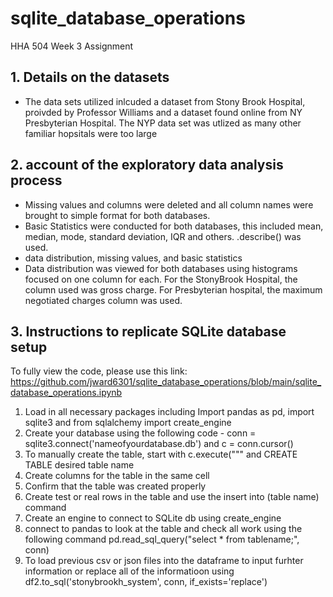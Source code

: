 # sqlite_database_operations
HHA 504 Week 3 Assignment

## 1. Details on the datasets
  * The data sets utilized inlcuded a dataset from Stony Brook Hospital, proivded     by Professor Williams and a dataset found online from NY Presbyterian Hospital.     The NYP data set was utlized as many other familiar hopsitals were too large

## 2. account of the exploratory data analysis process
  * Missing values and columns were deleted and all column names were brought to       simple format for both databases.
  * Basic Statistics were conducted for both databases, this included mean, median,   mode, standard deviation, IQR and others. .describe() was used. 
  * data distribution, missing values, and basic statistics
  * Data distribution was viewed for both databases using histograms focused on one   column for each. For the StonyBrook Hospital, the column used was gross charge. For Presbyterian hospital, the maximum negotiated charges column was used. 

## 3. Instructions to replicate SQLite database setup
To fully view the code, please use this link: https://github.com/jward6301/sqlite_database_operations/blob/main/sqlite_database_operations.ipynb
  1.   Load in all necessary packages including Import pandas as pd, import sqlite3 and from sqlalchemy import create_engine
  2.   Create your database using the following code -  conn = sqlite3.connect('nameofyourdatabase.db') and c = conn.cursor()
  3.   To manually create the table, start with c.execute(""" and CREATE TABLE desired table name
  4.   Create columns for the table in the same cell
  5.   Confirm that the table was created properly
  6.   Create test or real rows in the table and use the insert into (table name) command
  7.   Create an engine to connect to SQLite db using create_engine
  8.   connect to pandas to look at the table and check all work using the following command pd.read_sql_query("select * from tablename;", conn)
  9.   To load previous csv or json files into the dataframe to input furhter information or replace all of the informatioon using df2.to_sql('stonybrookh_system', conn, if_exists='replace')


       
